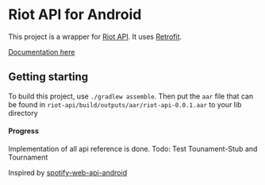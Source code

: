 # Riot API for Android

This project is a wrapper for [Riot API](https://developer.riotgames.com/).
It uses [Retrofit](http://square.github.io/retrofit/).

[Documentation here](https://nspu.github.io/riot-api-android/docs/index.html)

## Getting starting
To build this project, use `./gradlew assemble`. 
Then put the `aar` file that can be found in `riot-api/build/outputs/aar/riot-api-0.0.1.aar` to your lib directory 


#### Progress 
Implementation of all api reference is done.
Todo: Test Tounament-Stub and Tournament


Inspired by [spotify-web-api-android](https://github.com/kaaes/spotify-web-api-android)